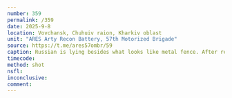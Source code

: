 ```yaml
---
number: 359
permalink: /359
date: 2025-9-8
location: Vovchansk, Chuhuiv raion, Kharkiv oblast
unit: "ARES Arty Recon Battery, 57th Motorized Brigade"
source: https://t.me/ares57ombr/59
caption: Russian is lying besides what looks like metal fence. After receiving drone drop, he tries to reach out for something in his hip belt, eventually grabs AK and shoots himself
timecode: 
method: shot
nsfl: 
inconclusive: 
comment: 
---
```

<script async src="https://telegram.org/js/telegram-widget.js?22" data-telegram-post="ares57ombr/59" data-width="100%"></script>